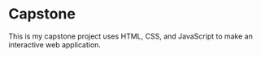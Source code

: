 # Capstone
This is my capstone project uses HTML, CSS, and JavaScript to make an interactive web application.
